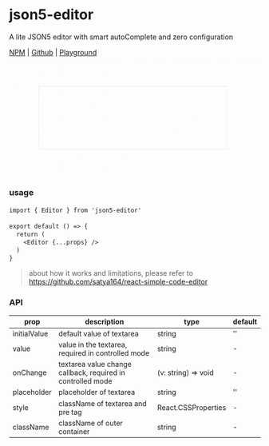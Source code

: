 # json5-editor

A lite JSON5 editor with smart autoComplete and zero configuration

[NPM](https://www.npmjs.com/package/json5-editor) | [Github](https://github.com/ttys026/json5-editor) | [Playground](https://ttys026.github.io/json5-editor/json5-editor)

![demo](https://github.com/ttys026/json5-editor/blob/master/demo.gif?raw=true)

### usage

```
import { Editor } from 'json5-editor'

export default () => {
  return (
    <Editor {...props} />
  )
}
```

> about how it works and limitations, please refer to https://github.com/satya164/react-simple-code-editor

### API

| prop         | description                                                 | type                | default |
| ------------ | ----------------------------------------------------------- | ------------------- | ------- |
| initialValue | default value of textarea                                   | string              | ''      |
| value        | value in the textarea, required in controlled mode          | string              | -       |
| onChange     | textarea value change callback, required in controlled mode | (v: string) => void | -       |
| placeholder  | placeholder of textarea                                     | string              | ''      |
| style        | className of textarea and pre tag                           | React.CSSProperties | -       |
| className    | className of outer container                                | string              | -       |
